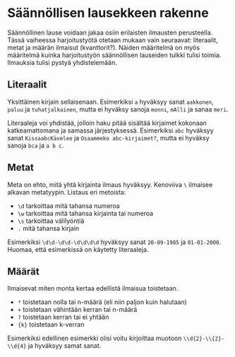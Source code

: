 # Säännöllisen lausekkeen rakenne

Säännöllinen lause voidaan jakaa osiin erilaisten ilmausten perusteella. Tässä vaiheessa harjoitustyötä otetaan mukaan vain seuraavat: literaalit, metat ja määrän ilmaisut (kvanttorit?). Näiden määritelmä on myös määritelmä kuinka harjoitustyön säännöllisen lauseiden tulkki tulisi toimia. Ilmauksia tulisi pystyä yhdistelemään.


## Literaalit

Yksittäinen kirjain sellaisenaan. Esimerkiksi `a` hyväksyy sanat `aakkonen`, `paluu` ja `tuhatjalkainen`, mutta ei hyväksy sanoja `monni`, `mAlli` ja sanaa `meri`.

Literaaleja voi yhdistää, jolloin haku pitää sisältää kirjaimet kokonaan katkeamattomana ja samassa järjestyksessä. Esimerkiksi `abc` hyväksyy sanat `KissaabcKävelee` ja `Osaammeko abc-kirjaimet?`, mutta ei hyväksy sanoja `bca` ja `a b c`.


## Metat

Meta on ehto, mitä yhtä kirjainta ilmaus hyväksyy. Kenoviiva `\` ilmaisee alkavan metatyypin. Listaus eri metoista:
  - `\d` tarkoittaa mitä tahansa numeroa
  - `\w` tarkoittaa mitä tahansa kirjainta tai numeroa
  - `\s` tarkoittaa välilyöntiä
  - `.` mitä tahansa kirjain

Esimerkiksi `\d\d-\d\d-\d\d\d\d` hyväksyy sanat `20-09-1985` ja `01-01-2000`. Huomaa, että esimerkissä on käytetty literaaleja.


## Määrät

Ilmaisevat miten monta kertaa edellistä ilmaisua toistetaan.
  - `*` toistetaan nolla tai n-määrä (eli niin paljon kuin halutaan)
  - `+` toistetaan vähintään kerran tai n-määrä
  - `?` toistetaan kerran tai ei yhtään
  - `{k}` toistetaan k-verran

Esimerkiksi edellinen esimerkki olisi voitu kirjoittaa muotoon `\\d{2}-\\{2}-\\d{4}` ja hyväksyy samat sanat.
